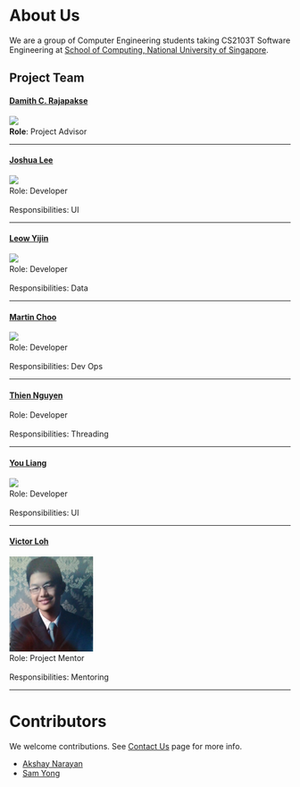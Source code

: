 # About Us

We are a group of Computer Engineering students taking CS2103T Software Engineering at [School of Computing, National University of Singapore](http://www.comp.nus.edu.sg).

## Project Team

#### [Damith C. Rajapakse](http://www.comp.nus.edu.sg/~damithch) <br>
<img src="images/DamithRajapakse.jpg" width="150"><br>
**Role**: Project Advisor

-----

#### [Joshua Lee](http://github.com/lejolly)
<img src="images/JoshuaLee.jpg" width="150"><br>
Role: Developer <br>  
Responsibilities: UI

-----

#### [Leow Yijin](http://github.com/yijinl) 
<img src="images/LeowYijin.jpg" width="150"><br>
Role: Developer <br>  
Responsibilities: Data

-----

#### [Martin Choo](http://github.com/m133225)
<img src="images/MartinChoo.jpg" width="150"><br>
Role: Developer <br>  
Responsibilities: Dev Ops

-----

#### [Thien Nguyen](https://github.com/ndt93)
 Role: Developer <br>  
 Responsibilities: Threading
 
 -----

#### [You Liang](http://github.com/yl-coder) 
<img src="images/YouLiang.jpg" width="150"><br>
 Role: Developer <br>  
 Responsibilities: UI
 
 -----

#### [Victor Loh](https://github.com/lohvht)
<img src="images/VictorLoh.jpg" width="150"><br>
 Role: Project Mentor <br>  
 Responsibilities: Mentoring
 
 -----

# Contributors

We welcome contributions. See [Contact Us](ContactUs.md) page for more info.

* [Akshay Narayan](https://github.com/se-edu/addressbook-level4/pulls?q=is%3Apr+author%3Aokkhoy)
* [Sam Yong](https://github.com/se-edu/addressbook-level4/pulls?q=is%3Apr+author%3Amauris)